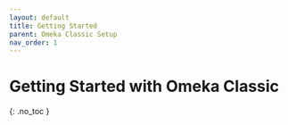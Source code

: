 ```yaml
---
layout: default
title: Getting Started
parent: Omeka Classic Setup
nav_order: 1
---
```


# Getting Started with Omeka Classic
{: .no_toc }